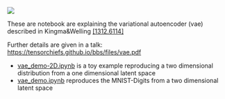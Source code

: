 ![](CompleNet.jpg)

These are notebook are explaining the variational autoencoder (vae) described in Kingma&Welling [[1312.6114]](https://arxiv.org/abs/1312.6114)

Further details are given in a talk: https://tensorchiefs.github.io/bbs/files/vae.pdf

* [vae_demo-2D.ipynb](vae_demo-2D.ipynb) is a toy example reproducing a two dimensional distribution from a one dimensional latent space
* [vae_demo.ipynb](vae_demo.ipynb) reproduces the MNIST-Digits from a two dimensional latent space
